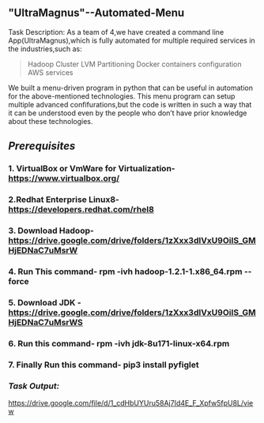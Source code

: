 ## "UltraMagnus"--Automated-Menu

Task Description:
As a team of 4,we have created a command line App(UltraMagnus),which is fully automated for multiple required services in the industries,such as:

>Hadoop Cluster
>LVM Partitioning
>Docker containers configuration
>AWS services 
 
We built a menu-driven program in python that can be useful in automation for the above-mentioned technologies. This menu program can setup multiple advanced confifurations,but the code  is written in such a way that it can be understood even by the people who don’t have prior knowledge about these technologies.

##  *Prerequisites*
###  1. VirtualBox or VmWare for Virtualization-https://www.virtualbox.org/
###  2.Redhat Enterprise Linux8-https://developers.redhat.com/rhel8
###  3. Download Hadoop- https://drive.google.com/drive/folders/1zXxx3dlVxU9OilS_GMHjEDNaC7uMsrW
###  4. Run This command- rpm -ivh hadoop-1.2.1-1.x86_64.rpm --force
###  5. Download JDK - https://drive.google.com/drive/folders/1zXxx3dlVxU9OilS_GMHjEDNaC7uMsrWS
###  6. Run this command- rpm -ivh jdk-8u171-linux-x64.rpm
###  7. Finally Run this command- pip3 install pyfiglet

### *Task Output:*
https://drive.google.com/file/d/1_cdHbUYUru58Aj7Id4E_F_Xpfw5fpU8L/view
